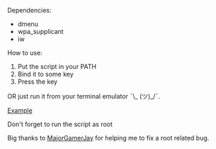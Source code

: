
Dependencies: 
* dmenu
* wpa_supplicant
* iw

How to use:
1) Put the script in your PATH
2) Bind it to some key
3) Press the key

OR just run it from your terminal emulator ¯\\_ (ツ)\_/¯.

[Example](https://youtu.be/sJRGKM8RmXk)

Don't forget to run the script as root


Big thanks to [MajorGamerJay](https://github.com/MajorGamerJay) for helping me to fix a root related bug.

